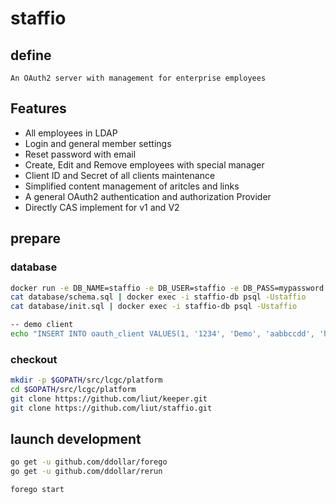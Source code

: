 # staffio
## define

    An OAuth2 server with management for enterprise employees


## Features

* All employees in LDAP
* Login and general member settings
* Reset password with email
* Create, Edit and Remove employees with special manager
* Client ID and Secret of all clients maintenance
* Simplified content management of aritcles and links
* A general OAuth2 authentication and authorization Provider
* Directly CAS implement for v1 and V2


## prepare

### database
````sh
docker run -e DB_NAME=staffio -e DB_USER=staffio -e DB_PASS=mypassword -e TZ=Hongkong -p 54322:5432 -d --name staffio-db lcgc/postgresql:9.5.4
cat database/schema.sql | docker exec -i staffio-db psql -Ustaffio
cat database/init.sql | docker exec -i staffio-db psql -Ustaffio

-- demo client
echo "INSERT INTO oauth_client VALUES(1, '1234', 'Demo', 'aabbccdd', 'http://localhost:3000/appauth', '{}', now());" | docker exec -i staffio-db psql -Ustaffio staffio


````

### checkout

````sh
mkdir -p $GOPATH/src/lcgc/platform
cd $GOPATH/src/lcgc/platform
git clone https://github.com/liut/keeper.git
git clone https://github.com/liut/staffio.git
````


## launch development

````sh
go get -u github.com/ddollar/forego
go get -u github.com/ddollar/rerun

forego start
````
